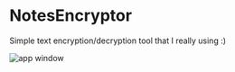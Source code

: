# NotesEncryptor
Simple text encryption/decryption tool that I really using :)

![app window](https://repository-images.githubusercontent.com/271779683/10475f80-acc1-11ea-8ce8-8986e88e1875)
